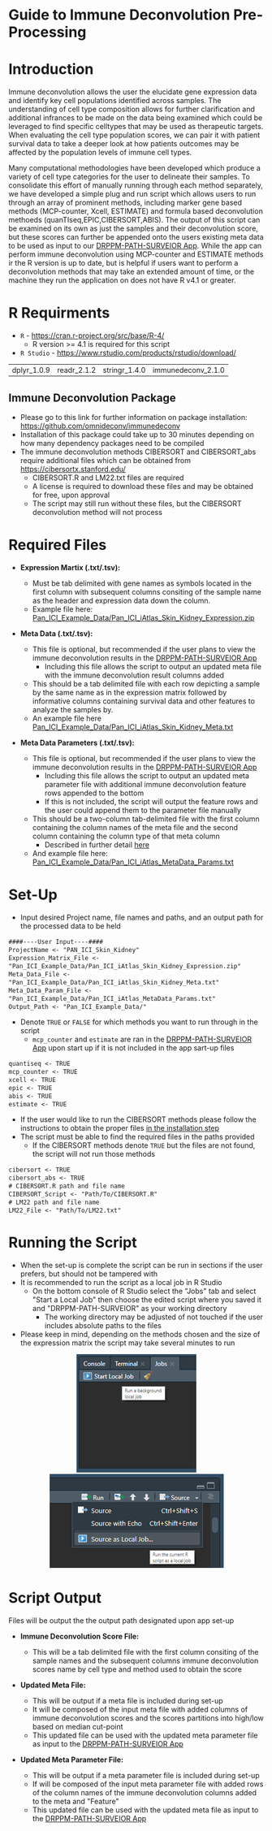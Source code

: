 # Guide to Immune Deconvolution Pre-Processing


# Introduction

Immune deconvolution allows the user the elucidate gene expression data and identify key cell populations identified across samples. The understanding of cell type composition allows for further clarification and additional infrances to be made on the data being examined which could be leveraged to find specific celltypes that may be used as therapeutic targets. When evaluating the cell type population scores, we can pair it with patient survival data to take a deeper look at how patients outcomes may be affected by the population levels of immune cell types. 

Many computational methodologies have been developed which produce a variety of cell type categories for the user to delineate their samples. To consolidate this effort of manually running through each method separately, we have developed a simple plug and run script which allows users to run through an array of prominent methods, including marker gene based methods (MCP-counter, Xcell, ESTIMATE) and formula based deconvolution methoeds (quanTIseq,EPIC,CIBERSORT,ABIS). The output of this script can be examined on its own as just the samples and their deconvolution score, but these scores can further be appended onto the users existing meta data to be used as input to our [DRPPM-PATH-SURVEIOR App](https://github.com/shawlab-moffitt/DRPPM-PATH-SURVEIOR). While the app can perform immune deconvolution using MCP-counter and ESTIMATE methods ir the R version is up to date, but is helpful if users want to perform a deconvolution methods that may take an extended amount of time, or the machine they run the application on does not have R v4.1 or greater.

# R Requirments

* `R` - https://cran.r-project.org/src/base/R-4/
   * R version >= 4.1 is required for this script
* `R Studio` - https://www.rstudio.com/products/rstudio/download/

|  |  |  |  |
| --- | --- | --- | --- |
| dplyr_1.0.9 | readr_2.1.2 | stringr_1.4.0 | immunedeconv_2.1.0 |

## Immune Deconvolution Package

* Please go to this link for further information on package installation: https://github.com/omnideconv/immunedeconv
* Installation of this package could take up to 30 minutes depending on how many dependency packages need to be compiled
* The immune deconvolution methods CIBERSORT and CIBERSORT_abs require additional files which can be obtained from https://cibersortx.stanford.edu/
  * CIBERSORT.R and LM22.txt files are required
  * A license is required to download these files and may be obtained for free, upon approval
  * The script may still run without these files, but the CIBERSORT deconvolution method will not process
  
# Required Files

* **Expression Martix (.txt/.tsv):**
  * Must be tab delimited with gene names as symbols located in the first column with subsequent columns consiting of the sample name as the header and expression data down the column.
  * Example file here: [Pan_ICI_Example_Data/Pan_ICI_iAtlas_Skin_Kidney_Expression.zip](https://github.com/shawlab-moffitt/DRPPM-PATH-SURVEIOR/blob/main/Pan_ICI_Example_Data/Pan_ICI_iAtlas_Skin_Kidney_Expression.zip)

* **Meta Data (.txt/.tsv):**
  * This file is optional, but recommended if the user plans to view the immune deconvolution results in the [DRPPM-PATH-SURVEIOR App](https://github.com/shawlab-moffitt/DRPPM-PATH-SURVEIOR)
    * Including this file allows the script to output an updated meta file with the immune deconvolution result columns added
  * This should be a tab delimited file with each row depicting a sample by the same name as in the expression matrix followed by informative columns containing survival data and other features to analyze the samples by.
  * An example file here [Pan_ICI_Example_Data/Pan_ICI_iAtlas_Skin_Kidney_Meta.txt](https://github.com/shawlab-moffitt/DRPPM-PATH-SURVEIOR/blob/main/Pan_ICI_Example_Data/Pan_ICI_iAtlas_Skin_Kidney_Meta.txt)

* **Meta Data Parameters (.txt/.tsv):**
  * This file is optional, but recommended if the user plans to view the immune deconvolution results in the [DRPPM-PATH-SURVEIOR App](https://github.com/shawlab-moffitt/DRPPM-PATH-SURVEIOR)
    * Including this file allows the script to output an updated meta parameter file with additional immune deconvolution feature rows appended to the bottom
    * If this is not included, the script will output the feature rows and the user could append them to the parameter file manually
  * This should be a two-column tab-delimited file with the first column containing the column names of the meta file and the second column containing the column type of that meta column
    * Described in further detail [here](https://github.com/shawlab-moffitt/DRPPM-PATH-SURVEIOR#required-files---user-provided)
  * And example file here: [Pan_ICI_Example_Data/Pan_ICI_iAtlas_MetaData_Params.txt](https://github.com/shawlab-moffitt/DRPPM-PATH-SURVEIOR/blob/main/Pan_ICI_Example_Data/Pan_ICI_iAtlas_MetaData_Params.txt)

# Set-Up

* Input desired Project name, file names and paths, and an output path for the processed data to be held
```{r}
####----User Input----####
ProjectName <- "PAN_ICI_Skin_Kidney"
Expression_Matrix_File <- "Pan_ICI_Example_Data/Pan_ICI_iAtlas_Skin_Kidney_Expression.zip"
Meta_Data_File <- "Pan_ICI_Example_Data/Pan_ICI_iAtlas_Skin_Kidney_Meta.txt"
Meta_Data_Param_File <- "Pan_ICI_Example_Data/Pan_ICI_iAtlas_MetaData_Params.txt"
Output_Path <- "Pan_ICI_Example_Data/"
```
* Denote `TRUE` or `FALSE` for which methods you want to run through in the script
  * `mcp_counter` and `estimate` are ran in the [DRPPM-PATH-SURVEIOR App](https://github.com/shawlab-moffitt/DRPPM-PATH-SURVEIOR) upon start up if it is not included in the app sart-up files
```{r}
quantiseq <- TRUE
mcp_counter <- TRUE
xcell <- TRUE
epic <- TRUE
abis <- TRUE
estimate <- TRUE
```
* If the user would like to run the CIBERSORT methods please follow the instructions to obtain the proper files [in the installation step](https://github.com/shawlab-moffitt/DRPPM-PATH-SURVEIOR/blob/main/Immune_Deconvolution/README.md#immune-deconvolution-package)
* The script must be able to find the required files in the paths provided
  * If the CIBERSORT methods denote `TRUE` but the files are not found, the script will not run those methods
```{r}
cibersort <- TRUE
cibersort_abs <- TRUE
# CIBERSORT.R path and file name
CIBERSORT_Script <- "Path/To/CIBERSORT.R"
# LM22 path and file name
LM22_File <- "Path/To/LM22.txt"
```

# Running the Script

* When the set-up is complete the script can be run in sections if the user prefers, but should not be tampered with
* It is recommended to run the script as a local job in R Studio
  * On the bottom console of R Studio select the "Jobs" tab and select "Start a Local Job" then choose the edited script where you saved it and "DRPPM-PATH-SURVEIOR" as your working directory
    * The working directory may be adjusted of not touched if the user includes absolute paths to the files
* Please keep in mind, depending on the methods chosen and the size of the expression matrix the script may take several minutes to run
<p align="center">
  <img src="https://github.com/shawlab-moffitt/DRPPM-PATH-SURVEIOR-Pipeline/blob/main/Workflow_Picture/RStudio_LocalJob1.PNG?raw=true"/>
  <img src="https://github.com/shawlab-moffitt/DRPPM-PATH-SURVEIOR-Pipeline/blob/main/Workflow_Picture/RStudio_LocalJob2.PNG?raw=true"/>
</p>

# Script Output

Files will be output the the output path designated upon app set-up

* **Immune Deconvolution Score File:**
  * This will be a tab delimited file with the first column consiting of the sample names and the subsequent columns immune deconvolution scores name by cell type and method used to obtain the score

* **Updated Meta File:**
  * This will be output if a meta file is included during set-up
  * It will be composed of the input meta file with added columns of immune deconvolution scores and the scores partitions into high/low based on median cut-point
  * This updated file can be used with the updated meta parameter file as input to the [DRPPM-PATH-SURVEIOR App](https://github.com/shawlab-moffitt/DRPPM-PATH-SURVEIOR)

* **Updated Meta Parameter File:**
  * This will be output if a meta parameter file is included during set-up
  * If will be composed of the input meta parameter file with added rows of the column names of the immune deconvolution columns added to the meta and "Feature"
  * This updated file can be used with the updated meta file as input to the [DRPPM-PATH-SURVEIOR App](https://github.com/shawlab-moffitt/DRPPM-PATH-SURVEIOR)


